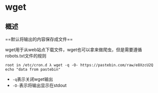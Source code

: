 # wget

## 概述

==默认将输出的内容保存成文件==

wget用于从web站点下载文件，wget也可以拿来做爬虫，但是需要遵循robots.txt文件的规则

```
root in /etc/cron.d λ wget -q -O- https://pastebin.com/raw/e8XzcU2Q
echo "data from pastebin"
```

- `-q`表示关闭wget输出
- `-O-`表示将输出显示在stdout
